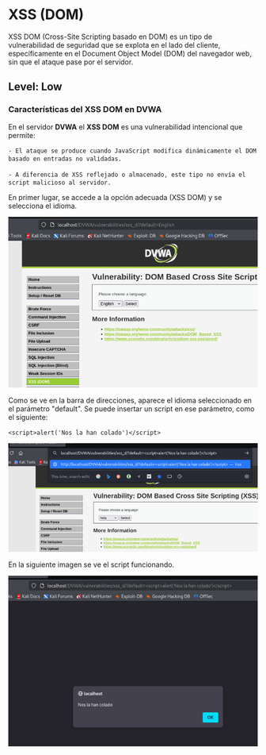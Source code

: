 # XSS (DOM)

XSS DOM (Cross-Site Scripting basado en DOM) es un tipo de vulnerabilidad de seguridad que se explota en el lado del cliente, específicamente en el Document Object Model (DOM) del navegador web, sin que el ataque pase por el servidor.

## Level: Low
### Características del XSS DOM en DVWA

En el servidor **DVWA** el **XSS DOM** es una vulnerabilidad intencional que permite:

    - El ataque se produce cuando JavaScript modifica dinámicamente el DOM basado en entradas no validadas.

    - A diferencia de XSS reflejado o almacenado, este tipo no envía el script malicioso al servidor.

En primer lugar, se accede a la opción adecuada (XSS DOM) y se selecciona el idioma.

![Selección Idioma](https://github.com/PPS11148274/apache_hardening/blob/main/DVWA/DOM/asset/seleccion_idioma.png)

Como se ve en la barra de direcciones, aparece el idioma seleccionado en el parámetro "default".
Se puede insertar un script en ese parámetro, como el siguiente:

```
<script>alert('Nos la han colado')</script>
```

![Inserta script](https://github.com/PPS11148274/apache_hardening/blob/main/DVWA/DOM/asset/inserta_script.png)

En la siguiente imagen se ve el script funcionando.

![Script funcionando](https://github.com/PPS11148274/apache_hardening/blob/main/DVWA/DOM/asset/script_funcionando.png)


